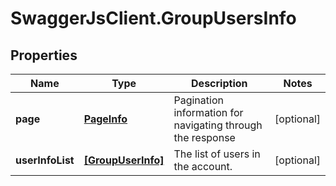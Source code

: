 # SwaggerJsClient.GroupUsersInfo

## Properties
Name | Type | Description | Notes
------------ | ------------- | ------------- | -------------
**page** | [**PageInfo**](PageInfo.md) | Pagination information for navigating through the response | [optional] 
**userInfoList** | [**[GroupUserInfo]**](GroupUserInfo.md) | The list of users in the account. | [optional] 



